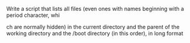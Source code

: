 Write a script that lists all files (even ones with names beginning with a period character, whi

ch are normally hidden) in the current directory and the parent of the working directory and the /boot directory (in this order), in long format
